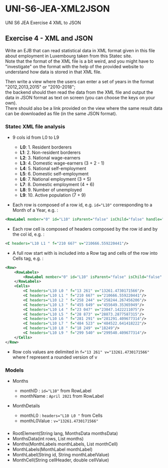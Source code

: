 # UNI-S6-JEA-XML2JSON

UNI S6 JEA Exercise 4 XML to JSON

## Exercise 4 - XML and JSON

Write an EJB that can read statistical data in XML format given in this file about employment in Luxembourg taken from this Statec site.  
Note that the format of the XML file is a bit weird, and you might have to "investigate" on the format with the help of the provided website to understand how data is stored in that XML file.

Then write a view where the users can enter a set of years in the format "2012,2013,2015" or "2010-2018";  
the backend should then read the data from the XML file and output the data in JSON format as text on screen (you can choose the keys on your own).  
There should also be a link provided on the view where the same result data can be downloaded as file (in the same JSON format).

### Statec XML file analysis

- 9 cols id from L0 to L9
    - **L0**: 1. Resident borderers
    - **L1**: 2. Non-resident borderers
    - **L2**: 3. National wage-earners
    - **L3**: 4. Domestic wage-earners (3 + 2 - 1)
    - **L4**: 5. National self-employment
    - **L5**: 6. Domestic self-employment
    - **L6**: 7. National employment (3 + 5)
    - **L7**: 8. Domestic employment (4 + 6)
    - **L8**: 9. Number of unemployed
    - **L9**: 10. Active population (7 + 9)
    

- Each row is composed of a row id, e.g. ``id="L10"`` corresponding to a Month of a Year, e.g. :

```xml
<RowLabel member="0" id="L10" isParent="false" isChild="false" handle="0">April 2021</RowLabel>
```

- Each row cell is composed of headers composed by the row id and by the col id, e.g. :

```xml
<C headers="L10 L1 " f="210 667" v="210666.559220441"/>
```

- A full row start with is included into a Row tag and cells of the row into Cells tag, e.g. :

```xml
<Row>
    <RowLabels>
        <RowLabel member="0" id="L10" isParent="false" isChild="false" handle="0">April 2021</RowLabel>
    </RowLabels>
    <Cells>
        <C headers="L10 L0 " f="13 261" v="13261.4730171566"/>
        <C headers="L10 L1 " f="210 667" v="210666.559220441"/>
        <C headers="L10 L2 " f="258 244" v="258244.267456206"/>
        <C headers="L10 L3 " f="455 649" v="455649.35365949"/>
        <C headers="L10 L4 " f="23 047" v="23047.1422211075"/>
        <C headers="L10 L5 " f="28 873" v="28873.2877587315"/>
        <C headers="L10 L6 " f="281 291" v="281291.409677314"/>
        <C headers="L10 L7 " f="484 523" v="484522.641418222"/>
        <C headers="L10 L8 " f="18 249" v="18249"/>
        <C headers="L10 L9 " f="299 540" v="299540.409677314"/>
    </Cells>
</Row>
```

- Row cols values are delimited in ``f="13 261" v="13261.4730171566"`` where f represent a rounded version of v

### Models

- Months
  - monthID : ```id="L10"``` from RowLabel
  - monthName : ```April 2021``` from RowLabel
  
- MonthDetails
  - monthL0 : ```headers="L10 L0 "``` from Cells
  - monthL0Value : ```v="13261.4730171566"```
  
### 

- RootElement(String lang, MonthsData monthsData) 
- MonthsData(int rows, List<Months> months)
- Months(MonthLabels monthLabels, List<MonthCell> monthCell)
- MonthLabels(MonthLabel monthLabel)
- MonthLabel(String id, String monthLabelValue)
- MonthCell(String cellHeader, double cellValue)
